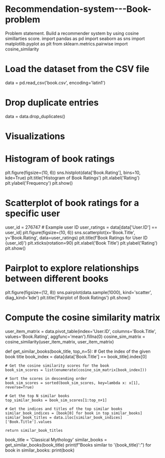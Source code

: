 # Recommendation-system---Book-problem
Problem statement.  Build a recommender system by using cosine simillarties score.
import pandas as pd
import seaborn as sns
import matplotlib.pyplot as plt
from sklearn.metrics.pairwise import cosine_similarity

# Load the dataset from the CSV file
data = pd.read_csv('book.csv', encoding='latin1')

# Drop duplicate entries
data = data.drop_duplicates()

# Visualizations
# Histogram of book ratings
plt.figure(figsize=(10, 6))
sns.histplot(data['Book.Rating'], bins=10, kde=True)
plt.title('Histogram of Book Ratings')
plt.xlabel('Rating')
plt.ylabel('Frequency')
plt.show()

# Scatterplot of book ratings for a specific user
user_id = 276747  # Example user ID
user_ratings = data[data['User.ID'] == user_id]
plt.figure(figsize=(10, 6))
sns.scatterplot(x='Book.Title', y='Book.Rating', data=user_ratings)
plt.title(f'Book Ratings for User ID {user_id}')
plt.xticks(rotation=90)
plt.xlabel('Book Title')
plt.ylabel('Rating')
plt.show()

# Pairplot to explore relationships between different books
plt.figure(figsize=(12, 8))
sns.pairplot(data.sample(1000), kind='scatter', diag_kind='kde')
plt.title('Pairplot of Book Ratings')
plt.show()

# Compute the cosine similarity matrix
user_item_matrix = data.pivot_table(index='User.ID', columns='Book.Title', values='Book.Rating', aggfunc='mean').fillna(0)
cosine_sim_matrix = cosine_similarity(user_item_matrix, user_item_matrix)

def get_similar_books(book_title, top_n=5):
    # Get the index of the given book title
    book_index = data[data['Book.Title'] == book_title].index[0]

    # Get the cosine similarity scores for the book
    book_sim_scores = list(enumerate(cosine_sim_matrix[book_index]))

    # Sort the scores in descending order
    book_sim_scores = sorted(book_sim_scores, key=lambda x: x[1], reverse=True)

    # Get the top N similar books
    top_similar_books = book_sim_scores[1:top_n+1]

    # Get the indices and titles of the top similar books
    similar_book_indices = [book[0] for book in top_similar_books]
    similar_book_titles = data.iloc[similar_book_indices]['Book.Title'].values

    return similar_book_titles

book_title = 'Classical Mythology'
similar_books = get_similar_books(book_title)
print(f"Books similar to '{book_title}':")
for book in similar_books:
    print(book)
